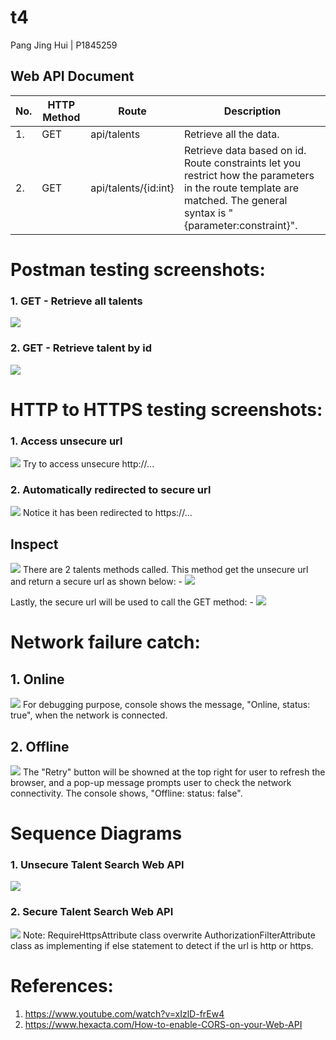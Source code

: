 # t4
Pang Jing Hui | P1845259 

## Web API Document
| No. | HTTP Method  | Route | Description |
| ------------- | ------------- | ------------- | ------------- |
| 1. | GET | api/talents | Retrieve all the data.  |
| 2. | GET | api/talents/{id:int} | Retrieve data based on id. Route constraints let you restrict how the parameters in the route template are matched. The general syntax is "{parameter:constraint}". |

# Postman testing screenshots:
### 1. GET - Retrieve all talents
![](images/1.png)

### 2. GET - Retrieve talent by id
![](images/2.png)

# HTTP to HTTPS testing screenshots:
### 1. Access unsecure url
![](images/3.png)
Try to access unsecure http://...

### 2. Automatically redirected to secure url
![](images/4.png)
Notice it has been redirected to https://...

## Inspect
![](images/5.png)
There are 2 talents methods called. 
This method get the unsecure url and return a secure url as shown below: -
![](images/6.png)

Lastly, the secure url will be used to call the GET method: -
![](images/5.png)

# Network failure catch:
## 1. Online
![](images/n1.png)
For debugging purpose, console shows the message, "Online, status: true", when the network is connected. 

## 2. Offline
![](images/n2.png)
The "Retry" button will be showned at the top right for user to refresh the browser, and a pop-up message prompts user to check the network connectivity. 
The console shows, "Offline: status: false".

# Sequence Diagrams
### 1. Unsecure Talent Search Web API
![](images/sd.jpeg)

### 2. Secure Talent Search Web API
![](images/sd2.jpeg)
Note: RequireHttpsAttribute class overwrite AuthorizationFilterAttribute class as implementing if else statement to detect if the url is http or https.

# References:
1. https://www.youtube.com/watch?v=xIzlD-frEw4
2. https://www.hexacta.com/How-to-enable-CORS-on-your-Web-API

